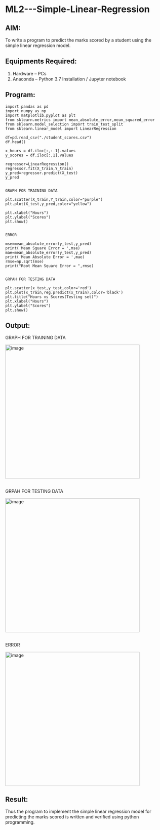 # ML2---Simple-Linear-Regression

## AIM:
To write a program to predict the marks scored by a student using the simple linear regression model.

## Equipments Required:
1. Hardware – PCs
2. Anaconda – Python 3.7 Installation / Jupyter notebook


## Program:
```
import pandas as pd
import numpy as np
import matplotlib.pyplot as plt
from sklearn.metrics import mean_absolute_error,mean_squared_error
from sklearn.model_selection import train_test_split
from sklearn.linear_model import LinearRegression

df=pd.read_csv("./student_scores.csv")
df.head()

x_hours = df.iloc[:,:-1].values
y_scores = df.iloc[:,1].values

regressor=LinearRegression()
regressor.fit(X_train,Y_train)
y_pred=regressor.predict(X_test)
y_pred


GRAPH FOR TRAINING DATA

plt.scatter(X_train,Y_train,color="purple")
plt.plot(X_test,y_pred,color="yellow")

plt.xlabel("Hours")
plt.ylabel("Scores")
plt.show()


ERROR

mse=mean_absolute_error(y_test,y_pred)
print('Mean Square Error = ',mse)
mae=mean_absolute_error(y_test,y_pred)
print('Mean Absolute Error = ',mae)
rmse=np.sqrt(mse)
print("Root Mean Square Error = ",rmse)


GRPAH FOR TESTING DATA

plt.scatter(x_test,y_test,color='red')
plt.plot(x_train,reg.predict(x_train),color='black')
plt.title("Hours vs Scores(Testing set)")
plt.xlabel("Hours")
plt.ylabel("Scores")
plt.show()
```

## Output:
GRAPH FOR TRAINING DATA <br>

<img width="424" alt="image" src="https://github.com/shrenidhi28/ML2---Simple-Linear-Regression/assets/155261096/5c19eb05-b9b4-4150-a76a-97970dd1d97c">
<br>
<br>

GRPAH FOR TESTING DATA <br>

<img width="424" src="https://github.com/shrenidhi28/ML2---Simple-Linear-Regression/assets/155261096/aa777a81-373d-4a5c-968e-fa11fff632cd" alt="image">
<br>
<br>

ERROR

<img src="https://github.com/shrenidhi28/ML2---Simple-Linear-Regression/assets/155261096/1d476efa-5915-47d9-98c3-a9d7a4014c95" width="424" alt="image">







## Result:
Thus the program to implement the simple linear regression model for predicting the marks scored is written and verified using python programming.
